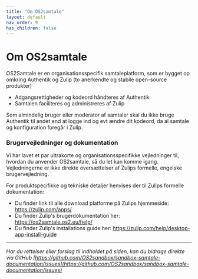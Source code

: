```yaml
---
title: "Om OS2samtale"
layout: default
nav_order: 9
has_children: false
---
```


# **Om OS2samtale**

OS2Samtale er en organisationsspecifik samtaleplatform, som er bygget op omkring Authentik og Zulip (to anerkendte og stabile open-source produkter)

- Adgangsrettigheder og kodeord håndteres af Authentik
- Samtalen faciliteres og administreres af Zulip

Som almindelig bruger eller moderator af samtaler skal du ikke bruge Authentik til andet end at logge ind og evt ændre dit kodeord, da al samtale og konfiguration foregår i Zulip.


### Brugervejledninger og dokumentation
Vi har lavet et par ultrakorte og organisationsspecifikke vejledninger til, hvordan du anvender OS2samtale, så du let kan komme igang. Vejledningerne er ikke direkte oversættelser af Zulips formelle, engelske brugervejledning.

For produktspecifikke og tekniske detaljer henvises der til Zulips formelle dokumentation:


- Du finder link til alle download platforme på Zulips hjemmeside: https://zulip.com/apps/
- Du finder Zulip's brugerdokumentation her: https://os2samtale.os2.eu/help/
- Du finder Zulip's installations guide her: https://zulip.com/help/desktop-app-install-guide
  

***

*Har du rettelser eller forslag til indholdet på siden, kan du bidrage direkte via GitHub [https://github.com/OS2sandbox/sandbox-samtale-documentation/issues](https://github.com/OS2sandbox/sandbox-samtale-documentation/issues)*
